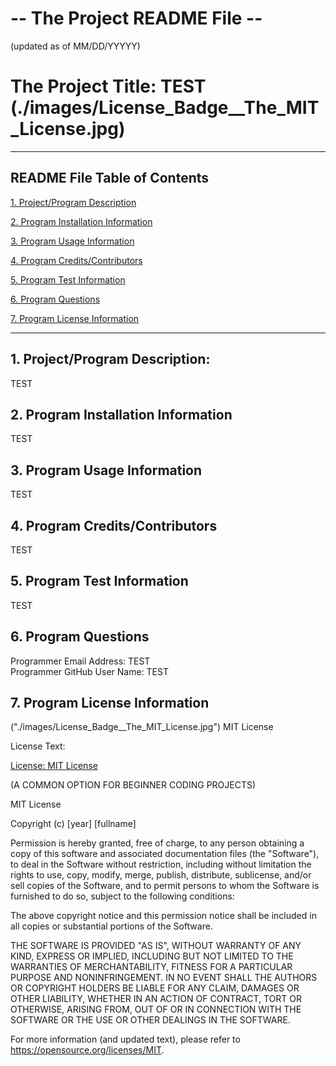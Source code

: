 # -- The Project README File --
(updated as of MM/DD/YYYYY)


# The Project Title: TEST        (./images/License_Badge__The_MIT_License.jpg)

--------------------------------

## README File Table of Contents

[1. Project/Program Description](##1.-Project/Program-Description)

[2. Program Installation Information](##2.-Program-Installation-Information)

[3. Program Usage Information](##3.-Program-Usage-Information)

[4. Program Credits/Contributors](##4.-Program-Credits/Contributors)

[5. Program Test Information](##5.-Program-Test-Information)

[6. Program Questions](##6.-Program-Questions)

[7. Program License Information](##7.-Program-License-Information)

--------------------------------

## 1. Project/Program Description:
TEST

## 2. Program Installation Information
TEST

## 3. Program Usage Information
TEST

## 4. Program Credits/Contributors
TEST

## 5. Program Test Information
TEST

## 6. Program Questions
Programmer Email Address: TEST    
Programmer GitHub User Name: TEST

## 7. Program License Information
("./images/License_Badge__The_MIT_License.jpg")    MIT License

License Text:

[License: MIT License](https://opensource.org/licenses/MIT)

(A COMMON OPTION FOR BEGINNER CODING PROJECTS)

MIT License

Copyright (c) [year] [fullname]

Permission is hereby granted, free of charge, to any person obtaining a copy
of this software and associated documentation files (the "Software"), to deal
in the Software without restriction, including without limitation the rights
to use, copy, modify, merge, publish, distribute, sublicense, and/or sell
copies of the Software, and to permit persons to whom the Software is
furnished to do so, subject to the following conditions:

The above copyright notice and this permission notice shall be included in all
copies or substantial portions of the Software.

THE SOFTWARE IS PROVIDED "AS IS", WITHOUT WARRANTY OF ANY KIND, EXPRESS OR
IMPLIED, INCLUDING BUT NOT LIMITED TO THE WARRANTIES OF MERCHANTABILITY,
FITNESS FOR A PARTICULAR PURPOSE AND NONINFRINGEMENT. IN NO EVENT SHALL THE
AUTHORS OR COPYRIGHT HOLDERS BE LIABLE FOR ANY CLAIM, DAMAGES OR OTHER
LIABILITY, WHETHER IN AN ACTION OF CONTRACT, TORT OR OTHERWISE, ARISING FROM,
OUT OF OR IN CONNECTION WITH THE SOFTWARE OR THE USE OR OTHER DEALINGS IN THE
SOFTWARE.

For more information (and updated text), please refer to https://opensource.org/licenses/MIT.
